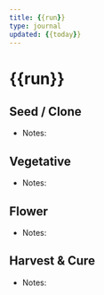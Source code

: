 ```yaml
---
title: {{run}}
type: journal
updated: {{today}}
---
```


# {{run}}

## Seed / Clone
- Notes:

## Vegetative
- Notes:

## Flower
- Notes:

## Harvest & Cure
- Notes:

